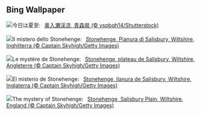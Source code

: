 ## Bing Wallpaper
![](https://www.bing.com/th?id=OHR.Summersolstice2023_JA-JP3731281630_UHD.jpg&w=1000)今日は夏至:&nbsp;&ensp;[奥入瀬渓流, 青森県 (© yspbqh14/Shutterstock)](https://www.bing.com/th?id=OHR.Summersolstice2023_JA-JP3731281630_UHD.jpg)
<br><br/>
![](https://www.bing.com/th?id=OHR.StonehengeSalisbury_IT-IT8579898357_UHD.jpg&w=1000)Il mistero dello Stonehenge:&nbsp;&ensp;[Stonehenge, Pianura di Salisbury, Wiltshire, Inghilterra (© Captain Skyhigh/Getty Images)](https://www.bing.com/th?id=OHR.StonehengeSalisbury_IT-IT8579898357_UHD.jpg)
<br><br/>
![](https://www.bing.com/th?id=OHR.StonehengeSalisbury_FR-FR7107786254_UHD.jpg&w=1000)Le mystère de Stonehenge:&nbsp;&ensp;[Stonehenge, plateau de Salisbury, Wiltshire, Angleterre (© Captain Skyhigh/Getty Images)](https://www.bing.com/th?id=OHR.StonehengeSalisbury_FR-FR7107786254_UHD.jpg)
<br><br/>
![](https://www.bing.com/th?id=OHR.StonehengeSalisbury_ES-ES9401156332_UHD.jpg&w=1000)El misterio de Stonehenge:&nbsp;&ensp;[Stonehenge, llanura de Salisbury, Wiltshire, Inglaterra (© Captain Skyhigh/Getty Images)](https://www.bing.com/th?id=OHR.StonehengeSalisbury_ES-ES9401156332_UHD.jpg)
<br><br/>
![](https://www.bing.com/th?id=OHR.StonehengeSalisbury_EN-GB4804495385_UHD.jpg&w=1000)The mystery of Stonehenge:&nbsp;&ensp;[Stonehenge, Salisbury Plain, Wiltshire, England (© Captain Skyhigh/Getty Images)](https://www.bing.com/th?id=OHR.StonehengeSalisbury_EN-GB4804495385_UHD.jpg)
<br><br/>
